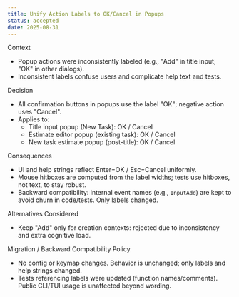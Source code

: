 ```yaml
---
title: Unify Action Labels to OK/Cancel in Popups
status: accepted
date: 2025-08-31
---
```


Context
- Popup actions were inconsistently labeled (e.g., "Add" in title input, "OK" in other dialogs).
- Inconsistent labels confuse users and complicate help text and tests.

Decision
- All confirmation buttons in popups use the label "OK"; negative action uses "Cancel".
- Applies to:
  - Title input popup (New Task): OK / Cancel
  - Estimate editor popup (existing task): OK / Cancel
  - New task estimate popup (post-title): OK / Cancel

Consequences
- UI and help strings reflect Enter=OK / Esc=Cancel uniformly.
- Mouse hitboxes are computed from the label widths; tests use hitboxes, not text, to stay robust.
- Backward compatibility: internal event names (e.g., `InputAdd`) are kept to avoid churn in code/tests. Only labels changed.

Alternatives Considered
- Keep "Add" only for creation contexts: rejected due to inconsistency and extra cognitive load.

Migration / Backward Compatibility Policy
- No config or keymap changes. Behavior is unchanged; only labels and help strings changed.
- Tests referencing labels were updated (function names/comments). Public CLI/TUI usage is unaffected beyond wording.

